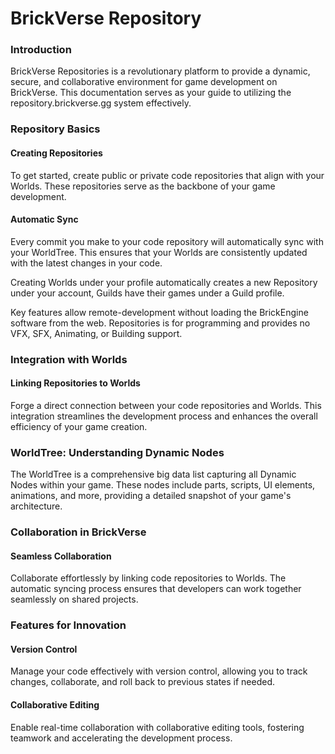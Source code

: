# BrickVerse Repository

### Introduction

BrickVerse Repositories is a revolutionary platform to provide a dynamic, secure, and collaborative environment for game development on BrickVerse. This documentation serves as your guide to utilizing the repository.brickverse.gg system effectively.

### Repository Basics

#### Creating Repositories

To get started, create public or private code repositories that align with your Worlds. These repositories serve as the backbone of your game development.

#### Automatic Sync

Every commit you make to your code repository will automatically sync with your WorldTree. This ensures that your Worlds are consistently updated with the latest changes in your code.

Creating Worlds under your profile automatically creates a new Repository under your account, Guilds have their games under a Guild profile.

Key features allow remote-development without loading the BrickEngine software from the web. Repositories is for programming and provides no VFX, SFX, Animating, or Building support.

### Integration with Worlds

#### Linking Repositories to Worlds

Forge a direct connection between your code repositories and Worlds. This integration streamlines the development process and enhances the overall efficiency of your game creation.

### WorldTree: Understanding Dynamic Nodes

The WorldTree is a comprehensive big data list capturing all Dynamic Nodes within your game. These nodes include parts, scripts, UI elements, animations, and more, providing a detailed snapshot of your game's architecture.

### Collaboration in BrickVerse

#### Seamless Collaboration

Collaborate effortlessly by linking code repositories to Worlds. The automatic syncing process ensures that developers can work together seamlessly on shared projects.

### Features for Innovation

#### Version Control

Manage your code effectively with version control, allowing you to track changes, collaborate, and roll back to previous states if needed.

#### Collaborative Editing

Enable real-time collaboration with collaborative editing tools, fostering teamwork and accelerating the development process.
